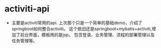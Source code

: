 # activiti-api

- 主要是activiti常用的api.
上次那个只是一个简单的基础demo，介绍了springboot如何整合activiti。
这个依旧还是springboot+mybatis+activiti,增加了前台界面，模板用的是jsp。
包含登录、业务管理、流程的部署管理以及任务管理等。
